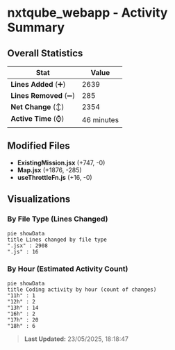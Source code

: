 # nxtqube_webapp - Activity Summary 

## Overall Statistics

| Stat                   | Value                                                             |
| ---------------------- | ----------------------------------------------------------------- |
| **Lines Added** (➕)   | 2639                                          |
| **Lines Removed** (➖) | 285                                        |
| **Net Change** (↕)    | 2354                |
| **Active Time** (⌚)   | 46 minutes |


## Modified Files
- **ExistingMission.jsx** (+747, -0)
- **Map.jsx** (+1876, -285)
- **useThrottleFn.js** (+16, -0)

## Visualizations

### By File Type (Lines Changed)

```mermaid
pie showData
title Lines changed by file type
".jsx" : 2908
".js" : 16
```

### By Hour (Estimated Activity Count)

```mermaid
pie showData
title Coding activity by hour (count of changes)
"11h" : 1
"12h" : 2
"13h" : 14
"16h" : 2
"17h" : 20
"18h" : 6
```


> **Last Updated:** 23/05/2025, 18:18:47
